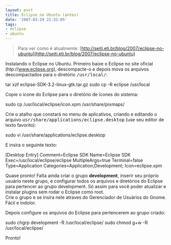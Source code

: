 ```yaml
---
layout: post
title: Eclipse no Ubuntu (antes)
date: '2007-03-29 21:32:05'
tags:
- eclipse
- ubuntu
---
```



> Para ver como é atualmente: [http://seiti.eti.br/blog/2007/eclipse-no-ubuntu](http://seiti.eti.br/blog/2007/eclipse-no-ubuntu)

Instalando o Eclipse no Ubuntu. Primeiro baixe o Eclipse no site oficial (htp://www.eclipse.org), descompacte-o e depois mova os arquivos descompactados para o diretório <tt>/usr/local/</tt>:

 tar xzf eclipse-SDK-3.2-linux-gtk.tar.gz sudo cp -R eclipse /usr/local

Copie o ícone do Eclipse para o diretório de ícones do sistema:

 sudo cp /usr/local/eclipse/icon.xpm /usr/share/pixmaps/

Crie o atalho que constará no menu de aplicativos, criando e editando o arquivo <tt>usr/share/applications/eclipse.desktop</tt> (use seu editor de texto favorito):

 sudo vi /usr/share/applications/eclipse.desktop

E insira o seguinte texto:

 [Desktop Entry] Comment=Eclipse SDK Name=Eclipse SDK Exec=/usr/local/eclipse/eclipse MultipleArgs=true Terminal=false Type=Application Categories=Application;Development; Icon=eclipse.xpm

Quase pronto! Falta ainda criar o grupo **development**, inserir seu próprio usuário neste grupo, e configurar todos os arquivos e diretórios do Eclipse para pertencer ao grupo development. Só assim para você poder atualizar e instalar plugins sem rodar o Eclipse como root.  
 Crie o grupo e se insira nele atraves do Gerenciador de Usuários do Gnome. Fácil e indolor.

Depois configure os arquivos do Eclipse para pertencerem ao grupo criado:

 sudo chgrp development -R /usr/local/eclipse/ sudo chmod g+w -R /usr/local/eclipse/

Pronto!


